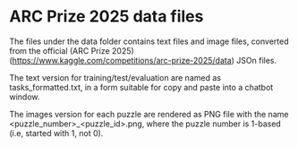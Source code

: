 # ARC Prize 2025 data files

The files under the data folder contains text files and image files, converted from the official (ARC Prize 2025)(https://www.kaggle.com/competitions/arc-prize-2025/data) JSOn files.

The text version for training/test/evaluation are named as tasks_formatted.txt, in a form suitable for copy and paste into a chatbot window.

The images version for each puzzle are rendered as PNG file with the name <puzzle_number>_<puzzle_id>.png, where the puzzle number is 1-based (i.e, started with 1, not 0).

